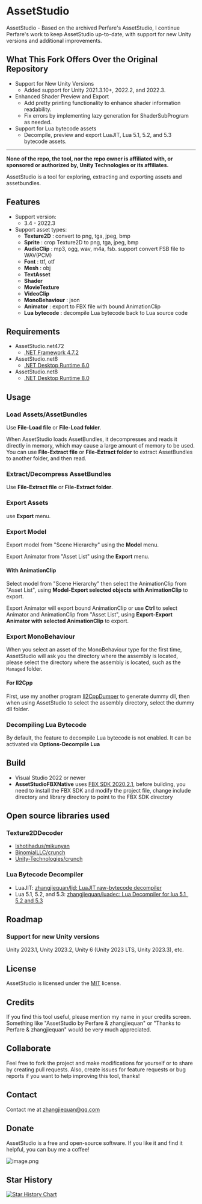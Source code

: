 # AssetStudio

AssetStudio - Based on the archived Perfare's AssetStudio, I continue Perfare's work to keep AssetStudio up-to-date, with support for new Unity versions and additional improvements.

## What This Fork Offers Over the Original Repository
* Support for New Unity Versions
  * Added support for Unity 2021.3.10+, 2022.2, and 2022.3.
* Enhanced Shader Preview and Export
  * Add pretty printing functionality to enhance shader information readability.
  * Fix errors by implementing lazy generation for ShaderSubProgram as needed.
* Support for Lua bytecode assets
  * Decompile, preview and export LuaJIT, Lua 5.1, 5.2, and 5.3 bytecode assets.
---

**None of the repo, the tool, nor the repo owner is affiliated with, or sponsored or authorized by, Unity Technologies or its affiliates.**

AssetStudio is a tool for exploring, extracting and exporting assets and assetbundles.

## Features
* Support version:
  * 3.4 - 2022.3
* Support asset types:
  * **Texture2D** : convert to png, tga, jpeg, bmp
  * **Sprite** : crop Texture2D to png, tga, jpeg, bmp
  * **AudioClip** : mp3, ogg, wav, m4a, fsb. support convert FSB file to WAV(PCM)
  * **Font** : ttf, otf
  * **Mesh** : obj
  * **TextAsset**
  * **Shader**
  * **MovieTexture**
  * **VideoClip**
  * **MonoBehaviour** : json
  * **Animator** : export to FBX file with bound AnimationClip
  * **Lua bytecode** : decompile Lua bytecode back to Lua source code

## Requirements

- AssetStudio.net472
   - [.NET Framework 4.7.2](https://dotnet.microsoft.com/download/dotnet-framework/net472)
- AssetStudio.net6
   - [.NET Desktop Runtime 6.0](https://dotnet.microsoft.com/download/dotnet/6.0)
- AssetStudio.net8
   - [.NET Desktop Runtime 8.0](https://dotnet.microsoft.com/download/dotnet/8.0)


## Usage

### Load Assets/AssetBundles

Use **File-Load file** or **File-Load folder**.

When AssetStudio loads AssetBundles, it decompresses and reads it directly in memory, which may cause a large amount of memory to be used. You can use **File-Extract file** or **File-Extract folder** to extract AssetBundles to another folder, and then read.

### Extract/Decompress AssetBundles

Use **File-Extract file** or **File-Extract folder**.

### Export Assets

use **Export** menu.

### Export Model

Export model from "Scene Hierarchy" using the **Model** menu.

Export Animator from "Asset List" using the **Export** menu.

#### With AnimationClip

Select model from "Scene Hierarchy" then select the AnimationClip from "Asset List", using **Model-Export selected objects with AnimationClip** to export.

Export Animator will export bound AnimationClip or use **Ctrl** to select Animator and AnimationClip from "Asset List", using **Export-Export Animator with selected AnimationClip** to export.

### Export MonoBehaviour

When you select an asset of the MonoBehaviour type for the first time, AssetStudio will ask you the directory where the assembly is located, please select the directory where the assembly is located, such as the `Managed` folder.

#### For Il2Cpp

First, use my another program [Il2CppDumper](https://github.com/Perfare/Il2CppDumper) to generate dummy dll, then when using AssetStudio to select the assembly directory, select the dummy dll folder.

### Decompiling Lua Bytecode

By default, the feature to decompile Lua bytecode is not enabled. It can be activated via **Options-Decompile Lua**

## Build

* Visual Studio 2022 or newer
* **AssetStudioFBXNative** uses [FBX SDK 2020.2.1](https://www.autodesk.com/developer-network/platform-technologies/fbx-sdk-2020-2-1), before building, you need to install the FBX SDK and modify the project file, change include directory and library directory to point to the FBX SDK directory

## Open source libraries used

### Texture2DDecoder
* [Ishotihadus/mikunyan](https://github.com/Ishotihadus/mikunyan)
* [BinomialLLC/crunch](https://github.com/BinomialLLC/crunch)
* [Unity-Technologies/crunch](https://github.com/Unity-Technologies/crunch/tree/unity)

### Lua Bytecode Decompiler
* LuaJIT: [zhangjiequan/ljd: LuaJIT raw-bytecode decompiler](https://github.com/zhangjiequan/ljd)
* Lua 5.1, 5.2, and 5.3: [zhangjiequan/luadec: Lua Decompiler for lua 5.1 , 5.2 and 5.3](https://github.com/zhangjiequan/luadec)

## Roadmap

### Support for new Unity versions
Unity 2023.1, Unity 2023.2, Unity 6 (Unity 2023 LTS, Unity 2023.3), etc.

## License

AssetStudio is licensed under the [MIT](./LICENSE) license.

## Credits
If you find this tool useful, please mention my name in your credits screen. Something like "AssetStudio by Perfare & zhangjiequan" or "Thanks to Perfare & zhangjiequan" would be very much appreciated.

## Collaborate
Feel free to fork the project and make modifications for yourself or to share by creating pull requests. Also, create issues for feature requests or bug reports if you want to help improving this tool, thanks!

## Contact
Contact me at zhangjiequan@qq.com

## Donate
AssetStudio is a free and open-source software. If you like it and find it helpful, you can buy me a coffee!

![image.png](https://s2.loli.net/2023/11/22/ChyaeWrgXYS9NEJ.png)

## Star History
[![Star History Chart](https://api.star-history.com/svg?repos=zhangjiequan/AssetStudio&type=Date)](https://star-history.com/#zhangjiequan/AssetStudio&Date)
